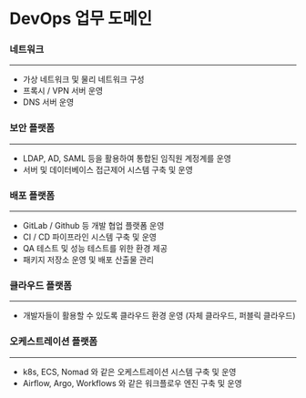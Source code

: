# DevOps 업무 도메인

### 네트워크

---

- 가상 네트워크 및 물리 네트워크 구성
- 프록시 / VPN 서버 운영
- DNS 서버 운영

### 보안 플랫폼

---

- LDAP, AD, SAML 등을 활용하여 통합된 임직원 계정계를 운영
- 서버 및 데이터베이스 접근제어 시스템 구축 및 운영

### 배포 플랫폼

---

- GitLab / Github 등 개발 협업 플랫폼 운영
- CI / CD 파이프라인 시스템 구축 및 운영
- QA 테스트 및 성능 테스트를 위한 환경 제공
- 패키지 저장소 운영 및 배포 산출물 관리

### 클라우드 플랫폼

---

- 개발자들이 활용할 수 있도록 클라우드 환경 운영 (자체 클라우드, 퍼블릭 클라우드)

### 오케스트레이션 플랫폼

---

- k8s, ECS, Nomad 와 같은 오케스트레이션 시스템 구축 및 운영
- Airflow, Argo, Workflows 와 같은 워크플로우 엔진 구축 및 운영

